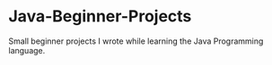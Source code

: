 # Java-Beginner-Projects
Small beginner projects I wrote while learning the Java Programming language.
